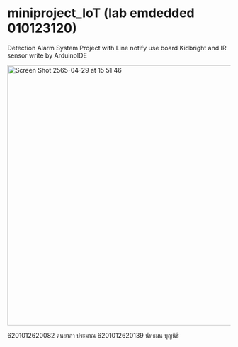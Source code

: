 # miniproject_IoT (lab emdedded 010123120)
Detection Alarm System Project with Line notify
use board Kidbright and IR sensor write by ArduinoIDE

<img width="585" alt="Screen Shot 2565-04-29 at 15 51 46" src="https://user-images.githubusercontent.com/64399206/165913788-6e3f9201-8621-4691-98cc-983e6e6a9917.png">


6201012620082	ดนยาภา	ประมาณ
6201012620139	นัทธมน	บุญนิธิ

